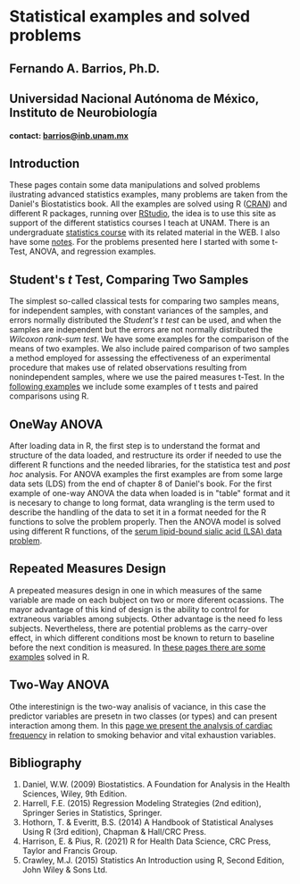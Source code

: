 # Statistical examples and solved problems  
## Fernando A. Barrios, Ph.D.  
## Universidad Nacional Autónoma de México, Instituto de Neurobiología  
#### contact: barrios@inb.unam.mx  

## Introduction  
These pages contain some data manipulations and solved problems ilustrating advanced statistics examples, many problems are taken from the Daniel's Biostatistics 
book. All the examples are solved using R ([CRAN](https://cran.r-project.org/)) and different R packages, running over 
[RStudio](https://rstudio.com/products/rstudio/), the idea is to use this site as support of the different statistics courses I teach at UNAM. There is an undergraduate [statistics course](https://fabarrios.github.io/ProbEstad/) with its related material in the WEB.  I also have some [notes](https://fabarrios.github.io/AdvExamples/Notes/Notes). For the problems presented here I started with some t-Test, ANOVA, and regression examples.  

## Student's *t* Test, Comparing Two Samples     
The simplest so-called classical tests for comparing two samples means, for independent samples, with constant variances of the samples, and errors normally distributed the *Student's t test* can be used, and when the samples are independent but the errors are not normally distributed the *Wilcoxon rank-sum test*. We have some examples for the comparison of the means of two examples. We also include paired comparison of two samples a method employed for assessing the effectiveness of an experimental procedure that makes use of related observations resulting from nonindependent samples, where we use the paired measures t-Test. In the [following examples](https://fabarrios.github.io/AdvExamples/t_testExamples/t_testExamples.html) we include some examples of t tests and paired comparisons using R.  

## OneWay ANOVA  
After loading data in R, the first step is to understand the format and structure of the data loaded, and restructure its order if needed to use the 
different R functions and the needed libraries, for the statistica test and *post hoc* analysis. For ANOVA examples the first examples are from some large data sets (LDS) from the end of chapter 8 of Daniel's book. For the first example of one-way ANOVA the data when loaded is in "table" format and it is necesary to change to long format, data wrangling is the term used to describe the handling of the data to set it in a format needed for the R functions to solve the problem properly. Then the ANOVA model is solved using different R functions, of the [serum lipid-bound sialic acid (LSA) data problem](https://fabarrios.github.io/AdvExamples/LSAdataWrangling.html).

## Repeated Measures Design
A prepeated measures design in one in which measures of the same variable are made on each bubject on two or more diferent ocassions. The mayor advantage of this kind of design is the ability to control for extraneous variables among subjects. Other advantage is the need fo less subjects. Nevertheless, there are potential problems as the carry-over effect, in which different conditions most be known to return to baseline before the next condition is measured. In [these pages there are some examples](https://fabarrios.github.io/AdvExamples/RepeatOneWay_02.html) solved in R.  

## Two-Way ANOVA
Othe interestinign is the two-way analisis of vaciance, in this case the predictor variables are presetn in two classes (or types) and can present interaction among them. In this [page we present the analysis of cardiac frequency](https://fabarrios.github.io/AdvExamples/TwoWayANOVA/TwoWayANOVA.html) in relation to smoking behavior and vital exhaustion variables.  

## Bibliography  
1. Daniel, W.W. (2009) Biostatistics. A Foundation for Analysis in the Health Sciences, Wiley, 9th Edition.  
2. Harrell, F.E. (2015) Regression Modeling Strategies (2nd edition), Springer Series in Statistics, Springer.  
3. Hothorn, T. & Everitt, B.S. (2014) A Handbook of Statistical Analyses Using R (3rd edition), Chapman & Hall/CRC Press.  
4. Harrison, E. & Pius, R. (2021) R for Health Data Science, CRC Press, Taylor and Francis Group.  
5. Crawley, M.J. (2015) Statistics An Introduction using R, Second Edition, John Wiley & Sons Ltd.  

